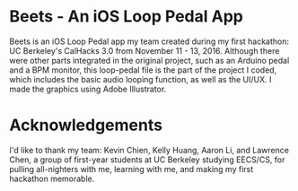 # Beets - An iOS Loop Pedal App
Beets is an iOS Loop Pedal app my team created during my first hackathon: UC Berkeley's CalHacks 3.0 from November 11 - 13, 2016. Although there were other parts integrated in the original project, such as an Arduino pedal and a BPM monitor, this loop-pedal file is the part of the project I coded, which includes the basic audio looping function, as well as the UI/UX. I made the graphics using Adobe Illustrator.

# Acknowledgements
I'd like to thank my team: Kevin Chien, Kelly Huang, Aaron Li, and Lawrence Chen, a group of first-year students at UC Berkeley studying EECS/CS, for pulling all-nighters with me, learning with me, and making my first hackathon memorable.
